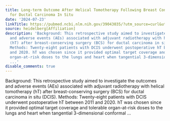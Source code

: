 ```yaml
---
title: Long-term Outcome After Helical Tomotherapy Following Breast Conserving Surgery
  for Ductal Carcinoma In Situ
date: '2024-07-23'
linkTitle: https://pubmed.ncbi.nlm.nih.gov/39043035/?utm_source=curl&utm_medium=rss&utm_campaign=pubmed-2&utm_content=1FakS-2QOkCT8HsMOQP1bCRQ4YzyumYOmxmF0moLsQ3dFB1E9V&fc=20220326224207&ff=20240724183054&v=2.18.0.post9+e462414
source: heidelberg[Affiliation]
description: 'Background: This retrospective study aimed to investigate the outcomes
  and adverse events (AEs) associated with adjuvant radiotherapy with helical tomotherapy
  (hT) after breast-conserving surgery (BCS) for ductal carcinoma in situ (DCIS).
  Methods: Twenty-eight patients with DCIS underwent postoperative hT between 2011
  and 2020. hT was chosen since it provided optimal target coverage and tolerable
  organ-at-risk doses to the lungs and heart when tangential 3-dimensional conformal
  ...'
disable_comments: true
---
```

Background: This retrospective study aimed to investigate the outcomes and adverse events (AEs) associated with adjuvant radiotherapy with helical tomotherapy (hT) after breast-conserving surgery (BCS) for ductal carcinoma in situ (DCIS). Methods: Twenty-eight patients with DCIS underwent postoperative hT between 2011 and 2020. hT was chosen since it provided optimal target coverage and tolerable organ-at-risk doses to the lungs and heart when tangential 3-dimensional conformal ...